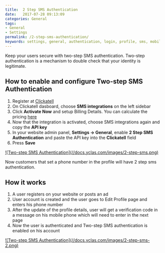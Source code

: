 ```yaml
---
title:  2 Step SMS Authentication
date:   2017-07-28 09:13:09
categories: General
tags: 
- General
- Settings
permalink: /2-step-sms-authentication/
keywords: settings, general, authentication, login, profile, sms, mobile, password
---
```

Keep your users secure with two-step SMS authentication. Two-step authentication is a mechanism to double check that your identity is legitimate.

## How to enable and configure Two-step SMS Authentication

1. Register at [Clickatell](https://www.clickatell.com)
2. On Clickatell dasboard, choose **SMS integrations** on the left sidebar
3. Click **Activate Now** and setup Billing Details. You can calculate the pricing [here](https://www.clickatell.com/pricing-and-coverage/message-pricing/#step-1)
4. Now that the integration is activated, choose SMS integrations again and copy the **API key**
5. In your website admin panel, **Settings -> General**, enable **2 Step SMS Authentication** and paste the API key into the **Clickatell** field
6. Press **Save**

<a href="//docs.yclas.com/images/2-step-sms.png" class="thumbnail gallery-item" data-gallery>
![Two-step SMS Authentication](//docs.yclas.com/images/2-step-sms.png)
</a>

Now customers that set a phone number in the profile will have 2 step sms authentication.

## How it works

1. A user registers on your website or posts an ad
2. User account is created and the user goes to Edit Profile page and enters his phone number
3. After the update of the profile details, user will get a verification code in a message on his mobile phone which will need to enter in the next page
4. Now the user is authenticated and Two-step SMS authentication is enabled on his account

<a href="//docs.yclas.com/images/2-step-sms-2.png" class="thumbnail gallery-item" data-gallery>
![Two-step SMS Authentication](//docs.yclas.com/images/2-step-sms-2.png)
</a>